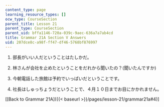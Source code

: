 ```yaml
---
content_type: page
learning_resource_types: []
ocw_type: CourseSection
parent_title: Lesson 21
parent_type: CourseSection
parent_uid: bffa1146-720a-039c-9aec-636a7a7ab4cd
title: Grammar 21A Section V Answers
uid: 207dce8c-a98f-ff47-df46-5768bf876997
---
```


1.  部長がいい人だということはたしかだ。
    
2.  林さんが会社を止めたということをだれから聞いたの？(聞いたんですか)
    
3.  今朝電話した旅館は予約でいっぱいだということです。
    
4.  社長はしゅっちょうだということで、４月１０日までお目にかかれません。
    

\[[Back to Grammar 21A]({{< baseurl >}}/pages/lesson-21/grammar21a#4)\]